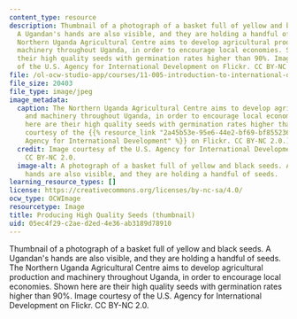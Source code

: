 ```yaml
---
content_type: resource
description: Thumbnail of a photograph of a basket full of yellow and black seeds.
  A Ugandan's hands are also visible, and they are holding a handful of seeds. The
  Northern Uganda Agricultural Centre aims to develop agricultural production and
  machinery throughout Uganda, in order to encourage local economies. Shown here are
  their high quality seeds with germination rates higher than 90%. Image courtesy
  of the U.S. Agency for International Development on Flickr. CC BY-NC 2.0.
file: /ol-ocw-studio-app/courses/11-005-introduction-to-international-development-spring-2015/05ec4f29c2aed2ed4e36ab3189d78910_11-005s15-th.jpg
file_size: 20403
file_type: image/jpeg
image_metadata:
  caption: The Northern Uganda Agricultural Centre aims to develop agricultural production
    and machinery throughout Uganda, in order to encourage local economies. Shown
    here are their high quality seeds with germination rates higher than 90%. (Image
    courtesy of the {{% resource_link "2a45b53e-95e6-44e2-bf69-bf85523640ba" "U.S.
    Agency for International Development" %}} on Flickr. CC BY-NC 2.0.)
  credit: Image courtesy of the U.S. Agency for International Development on Flickr.
    CC BY-NC 2.0.
  image-alt: A photograph of a basket full of yellow and black seeds. A Ugandan's
    hands are also visible, and they are holding a handful of seeds.
learning_resource_types: []
license: https://creativecommons.org/licenses/by-nc-sa/4.0/
ocw_type: OCWImage
resourcetype: Image
title: Producing High Quality Seeds (thumbnail)
uid: 05ec4f29-c2ae-d2ed-4e36-ab3189d78910
---
```

Thumbnail of a photograph of a basket full of yellow and black seeds. A Ugandan's hands are also visible, and they are holding a handful of seeds. The Northern Uganda Agricultural Centre aims to develop agricultural production and machinery throughout Uganda, in order to encourage local economies. Shown here are their high quality seeds with germination rates higher than 90%. Image courtesy of the U.S. Agency for International Development on Flickr. CC BY-NC 2.0.